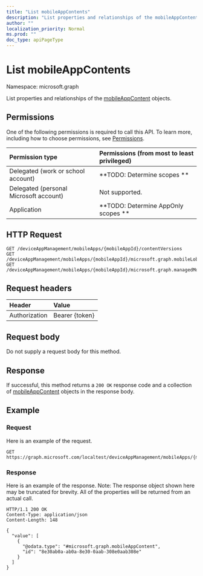 ```yaml
---
title: "List mobileAppContents"
description: "List properties and relationships of the mobileAppContent objects."
author: ""
localization_priority: Normal
ms.prod: ""
doc_type: apiPageType
---
```


# List mobileAppContents

Namespace: microsoft.graph

List properties and relationships of the [mobileAppContent](../resources/mobileappcontent.md) objects.

## Permissions
One of the following permissions is required to call this API. To learn more, including how to choose permissions, see [Permissions](/concepts/permissions-reference.md).

|Permission type|Permissions (from most to least privileged)|
|:---|:---|
|Delegated (work or school account)|**TODO: Determine scopes **|
|Delegated (personal Microsoft account)|Not supported.|
|Application|**TODO: Determine AppOnly scopes **|

## HTTP Request
<!-- {
  "blockType": "ignored"
}
-->
``` http
GET /deviceAppManagement/mobileApps/{mobileAppId}/contentVersions
GET /deviceAppManagement/mobileApps/{mobileAppId}/microsoft.graph.mobileLobApp/contentVersions
GET /deviceAppManagement/mobileApps/{mobileAppId}/microsoft.graph.managedMobileLobApp/contentVersions
```

## Request headers
|Header|Value|
|:---|:---|
|Authorization|Bearer {token}|

## Request body
Do not supply a request body for this method.

## Response
If successful, this method returns a `200 OK` response code and a collection of [mobileAppContent](../resources/mobileappcontent.md) objects in the response body.

## Example

### Request
Here is an example of the request.
<!-- {
  "blockType": "request",
  "name": "get_mobileappcontent"
}
-->
``` http
GET https://graph.microsoft.com/localtest/deviceAppManagement/mobileApps/{mobileAppId}/contentVersions
```

### Response
Here is an example of the response. Note: The response object shown here may be truncated for brevity. All of the properties will be returned from an actual call.
<!-- {
  "blockType": "response",
  "truncated": true,
  "@odata.type": "collection(microsoft.graph.mobileappcontent)"
}
-->
``` http
HTTP/1.1 200 OK
Content-Type: application/json
Content-Length: 148

{
  "value": [
    {
      "@odata.type": "#microsoft.graph.mobileAppContent",
      "id": "8e30ab0a-ab0a-8e30-0aab-308e0aab308e"
    }
  ]
}
```

